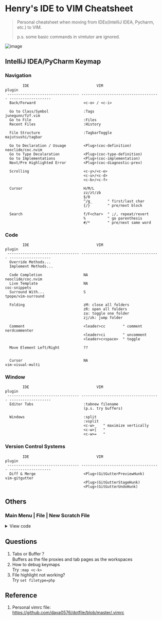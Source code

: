 # Henry's IDE to VIM Cheatsheet

> Personal cheatsheet when moving from IDEs(IntelliJ IDEA, Pycharm, etc.) to VIM.
> 
> p.s. some basic commands in vimtutor are ignored.

![image](https://user-images.githubusercontent.com/6239652/188368691-f1984f99-4000-4d94-81bf-c31e06c05cc9.png)


## IntelliJ IDEA/PyCharm Keymap

### Navigation

```
        IDE                               VIM                                 plugin        
 --------------------------------- ------------------------------------ ------------------- 
  Back/Forward                      <c-o> / <c-i>                                        
                                                                                         
  Go to Class/Symbol                :Tags                                junegunn/fzf.vim   
  Go to File                        :Files                                               
  Recent Files                      :History                                             
                                                                                         
  File Structure                    :TagbarToggle                        majutsushi/tagbar  
                                                                                         
  Go to Declaration / Usuage        <Plug>(coc-definition)               neoclide/coc.nvim  
  Go to Type Decalaration           <Plug>(coc-type-definition)                          
  Go to Implementations             <Plug>(coc-implementation)                           
  Next/Pre Highlighted Error        <Plug>(coc-diagnostic-prev)  
  
  Scrolling                         <c-y>/<c-e>
                                    <c-u>/<c-d>
                                    <c-b>/<c-f>

  Cursor                            H/M/L
                                    zz/zt/zb
                                    $/0
                                    ^/g_       " first/last char                          
                                    {/}        " pre/next block

  Search                            f/F<char>  " ;/, repeat/revert
                                    %          " go parenthesis    
                                    #/*        " pre/next same word
```

### Code

```
        IDE                               VIM                                 plugin        
 --------------------------------- ------------------------------------ ------------------- 
  Override Methods...               
  Implement Methods...
  
  Code Completion                   NA                                   neoclide/coc.nvim
  Live Template                     NA                                   coc-snippets
  Surround With...                  S                                    tpope/vim-surround

  Folding                           zM: close all folders
                                    zR: open all folders
                                    za: toggle one folder 
                                    zj/zk: jump folder

  Comment                           <leader>cc        " comment          nerdcommenter
                                    <leader>ci        " uncomment
                                    <leader>c<space>  " toggle
  
  Move Element Left/Right           ??                    

  
  Cursor                            NA                                   vim-visual-multi
```

### Window

```
        IDE                               VIM                                 plugin        
 --------------------------------- ------------------------------------ ------------------- 
  Editor Tabs                       :tabnew filename
                                    (p.s. try buffers)

  Windows                           :split
                                    :vsplit 
                                    <c-w>_   " maximize vertically
                                    <c-w>|   "
                                    <c-w>=   " 
```

### Version Control Systems

```
        IDE                               VIM                                 plugin        
 --------------------------------- ------------------------------------ ------------------- 
  Diff & Merge                      <Plug>(GitGutterPreviewHunk)         vim-gitgutter
                                    <Plug>(GitGutterStageHunk)
                                    <Plug>(GitGutterUndoHunk)
```

## Others

### Main Menu | File | New Scratch File
<details>
  <summary>View code</summary>
  
```vim
" Main Menu | File | New Scratch File
function! s:Initialize(...)
  let magic = system('echo $RANDOM | md5sum | head -c 10')

  " Folder
  let folder = '/tmp/scratch/' 

  " File Name
  let file_postfix = get(a:, 0, 0)
  if file_postfix
    let filename = magic . '.' . a:1
  else
    let filename = magic 
  endif

  " File Path
  let filepath = folder . filename
  call system('mkdir -p ' . folder)
  call system('touch ' . filepath)

  " Open File
  execute 'edit ' . filepath
endfunction

command! -nargs=? Scratch :call s:Initialize(<f-args>)
```
</details>


## Questions

1. Tabs or Buffer？   
Buffers as the file proxies and tab pages as the workspaces
2. How to debug keymaps   
Try `:map <c-k>`
3. File highlight not working?   
Try `set filetype=php`

## Reference
1. Personal vimrc file: https://github.com/daya0576/dotfile/blob/master/.vimrc 
